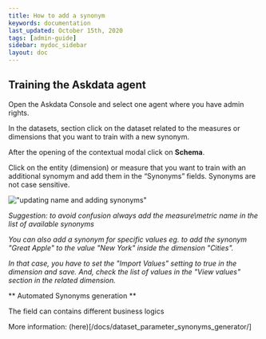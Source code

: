 ```yaml
---
title: How to add a synonym
keywords: documentation
last_updated: October 15th, 2020
tags: [admin-guide]
sidebar: mydoc_sidebar
layout: doc
---
```


## Training the Askdata agent

Open the Askdata Console and select one agent where you have admin rights.

In the datasets, section click on the dataset related to the measures or dimensions that you want to train with a new synonym.

After the opening of the contextual modal click on **Schema**.

Click on the entity (dimension) or measure that you want to train with an additional synomym and add them in the “Synonyms” fields. Synonyms are not case sensitive.

!["updating name and adding synonyms"](media/updating_name_and_adding_sysnonyms.gif)

*Suggestion: to avoid confusion always add the measure\metric name in the list of available synonyms*

*You can also add a synonym for specific values eg. to add the synonym "Great Apple" to the value "New York" inside the dimension "Cities".* 

*In that case, you have to set the "Import Values" setting to true in the dimension and save. And, check the list of values in the "View values" section in the related dimension.*

** Automated Synonyms generation **

The field can contains different business logics

More information: (here)[/docs/dataset_parameter_synonyms_generator/]
